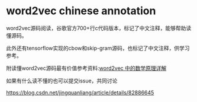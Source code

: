 # word2vec chinese annotation

word2vec源码阅读，谷歌官方700+行c代码版本，标记了中文注释，能够帮助读懂源码。

此外还有tensorflow实现的cbow和skip-gram源码，也标记了中文注释，供学习参考。

附读懂word2vec源码最有价值参考资料:[word2vec 中的数学原理详解](http://www.cnblogs.com/peghoty/p/3857839.html)

如果有什么读不懂的也可以提交issue，共同讨论

https://blog.csdn.net/jingquanliang/article/details/82886645
